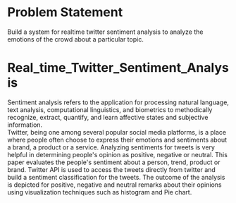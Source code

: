 # Problem Statement

Build a system for realtime twitter sentiment analysis to analyze the emotions of the crowd about a particular topic.

# Real_time_Twitter_Sentiment_Analysis

Sentiment analysis refers to the application for processing natural language, text analysis, computational linguistics, and biometrics to methodically recognize, extract, quantify, and learn affective states and subjective information.<br/>Twitter, being one among several popular social media platforms, is a place where people often choose to express their emotions and sentiments about a brand, a product or a service. Analyzing sentiments for tweets is very helpful in determining people's opinion as positive, negative or neutral. This paper evaluates the people's sentiment about a person, trend, product or brand. Twitter API is used to access the tweets directly from twitter and build a sentiment classification for the tweets. The outcome of the analysis is depicted for positive, negative and neutral remarks about their opinions using visualization techniques such as histogram and Pie chart.
